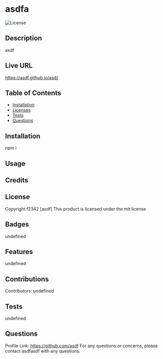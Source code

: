 # asdfa
  ![License](https://img.shields.io/badge/license-mit-blue.svg)
  ## Description
  asdf

  ## Live URL
  https://asdf.github.io/asd/

  ## Table of Contents
  * [Installation](#Installation)
  * [Licenses](#Licenses)
  * [Tests](#Tests)
  * [Questions](#Questions)
  
  
  
  
  
 
  ## Installation
  npm i
  
  ## Usage
  

  ## Credits
  

  ## License
  Copyright f2342 [asdf]
  This product is licensed under the mit license

  ## Badges
  undefined
  
  ## Features
  undefined
  
  ## Contributions
  Contributors: undefined
  
  ## Tests
  undefined

  ## Questions
  Profile Link: https://github.com/asdf
  For any questions or concerns, please contact asdfasdf with any questions.

